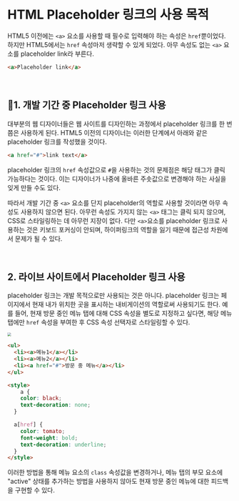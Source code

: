 # HTML Placeholder 링크의 사용 목적

HTML5 이전에는 `<a>` 요소를 사용할 때 필수로 입력해야 하는 속성은 `href`뿐이었다. 하지만 HTML5에서는 `href` 속성마저 생략할 수 있게 되었다. 아무 속성도 없는 `<a>` 요소를 placeholder link라 부른다.

```html
<a>Placeholder link</a>
```

&nbsp;  

## 1. 개발 기간 중 Placeholder 링크 사용

대부분의 웹 디자이너들은 웹 사이트를 디자인하는 과정에서 placeholder 링크를 한 번쯤은 사용하게 된다. HTML5 이전의 디자이너는 이러한 단계에서 아래와 같은 placeholder 링크를 작성했을 것이다.

```html
<a href="#">link text</a>
```

placeholder 링크의 `href` 속성값으로  `#`을 사용하는 것의 문제점은 해당 태그가 클릭 가능하다는 것이다. 이는 디자이너가 나중에 올바른 주솟값으로 변경해야 하는 사실을 잊게 만들 수도 있다.

따라서 개발 기간 중 `<a>` 요소를 단지 placeholder의 역할로 사용할 것이라면 아무 속성도 사용하지 않으면 된다. 아무런 속성도 가지지 않는 `<a>` 태그는 클릭 되지 않으며, CSS로 스타일링하는 데 아무런 지장이 없다. 다만 `<a>`요소를 placeholder 링크로 사용하는 것은 키보드 포커싱이 안되며, 하이퍼링크의 역할을 잃기 때문에 접근성 차원에서 문제가 될 수 있다. 

&nbsp;  

## 2. 라이브 사이트에서 Placeholder 링크 사용

placeholder 링크는 개발 목적으로만 사용되는 것은 아니다. placeholder 링크는 페이지에서 현재 내가 위치한 곳을 표시하는 내비게이션의 역할로써 사용되기도 한다. 예를 들어, 현재 방문 중인 메뉴 탭에 대해 CSS 속성을 별도로 지정하고 싶다면, 해당 메뉴 탭에만 `href` 속성을 부여한 후 CSS 속성 선택자로 스타일링할 수 있다.

<img src="https://user-images.githubusercontent.com/32444914/78852557-9fcd5980-7a57-11ea-83bb-5f0f139a83d9.png" style="zoom:50%;" />

```html
<ul>
  <li><a>메뉴1</a></li>
  <li><a>메뉴2</a></li>
  <li><a href="#">방문 중 메뉴</a></li>
</ul>

<style>
	a {
    color: black;
    text-decoration: none;
  }

  a[href] {
    color: tomato;
    font-weight: bold;
    text-decoration: underline;
  }
</style>
```

이러한 방법을 통해 메뉴 요소의  `class` 속성값을 변경하거나, 메뉴 탭의 부모 요소에 "active" 상태를 추가하는 방법을 사용하지 않아도 현재 방문 중인 메뉴에 대한 피드백을 구현할 수 있다.

